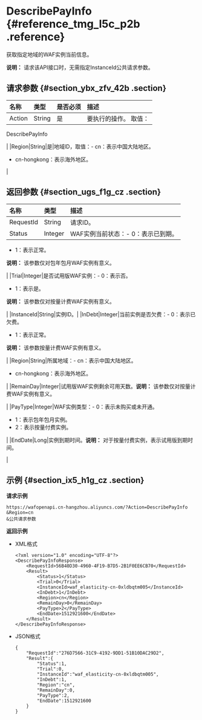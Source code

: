 # DescribePayInfo {#reference_tmg_l5c_p2b .reference}

获取指定地域的WAF实例当前信息。

**说明：** 请求该API接口时，无需指定InstanceId公共请求参数。

## 请求参数 {#section_ybx_zfv_42b .section}

|名称|类型|是否必须|描述|
|:-|:-|:---|:-|
|Action|String|是| 要执行的操作。 取值：

 DescribePayInfo

 |
|Region|String|是|地域ID，取值：-   cn：表示中国大陆地区。
-   cn-hongkong：表示海外地区。

|

## 返回参数 {#section_ugs_f1g_cz .section}

|名称|类型|描述|
|:-|:-|:-|
|RequestId|String|请求ID。|
|Status|Integer|WAF实例当前状态：-   0：表示已到期。
-   1：表示正常。

**说明：** 该参数仅对包年包月WAF实例有意义。

|
|Trial|Integer|是否试用版WAF实例：-   0：表示否。
-   1：表示是。

**说明：** 该参数仅对按量计费WAF实例有意义。

|
|InstanceId|String|实例ID。|
|InDebt|Integer|当前实例是否欠费：-   0：表示已欠费。
-   1：表示正常。

**说明：** 该参数按量计费WAF实例有意义。

|
|Region|String|所属地域：-   cn：表示中国大陆地区。
-   cn-hongkong：表示海外地区。

|
|RemainDay|Integer|试用版WAF实例剩余可用天数。**说明：** 该参数仅对按量计费WAF实例有意义。

|
|PayType|Integer|WAF实例类型：-   0：表示未购买或未开通。
-   1：表示包年包月实例。
-   2：表示按量付费实例。

|
|EndDate|Long|实例到期时间。**说明：** 对于按量付费实例，表示试用版到期时间。

|

## 示例 {#section_ix5_h1g_cz .section}

**请求示例**

``` {#createVPCpub}
https://wafopenapi.cn-hangzhou.aliyuncs.com/?Action=DescribePayInfo
&Region=cn
&公共请求参数
```

**返回示例**

-   XML格式

    ```
    <?xml version="1.0" encoding="UTF-8"?>
    <DescribePayInfoResponse>
        <RequestId>56B40D30-4960-4F19-B7D5-2B1F0EE6CB70</RequestId>
        <Result>
            <Status>1</Status>
            <Trial>0</Trial>
            <InstanceId>waf_elasticity-cn-0xldbqtm005</InstanceId>
            <InDebt>1</InDebt>
            <Region>cn</Region>
            <RemainDay>0</RemainDay>
            <PayType>2</PayType>
            <EndDate>1512921600</EndDate>
        </Result>
    </DescribePayInfoResponse>
    ```

-   JSON格式

    ```
    {
        "RequestId":"276D7566-31C9-4192-9DD1-51B10DAC29D2",
        "Result":{
            "Status":1,
            "Trial":0,
            "InstanceId":"waf_elasticity-cn-0xldbqtm005",
            "InDebt":1,
            "Region":"cn",
            "RemainDay":0,
            "PayType":2,
            "EndDate":1512921600
        }
    }
    ```



